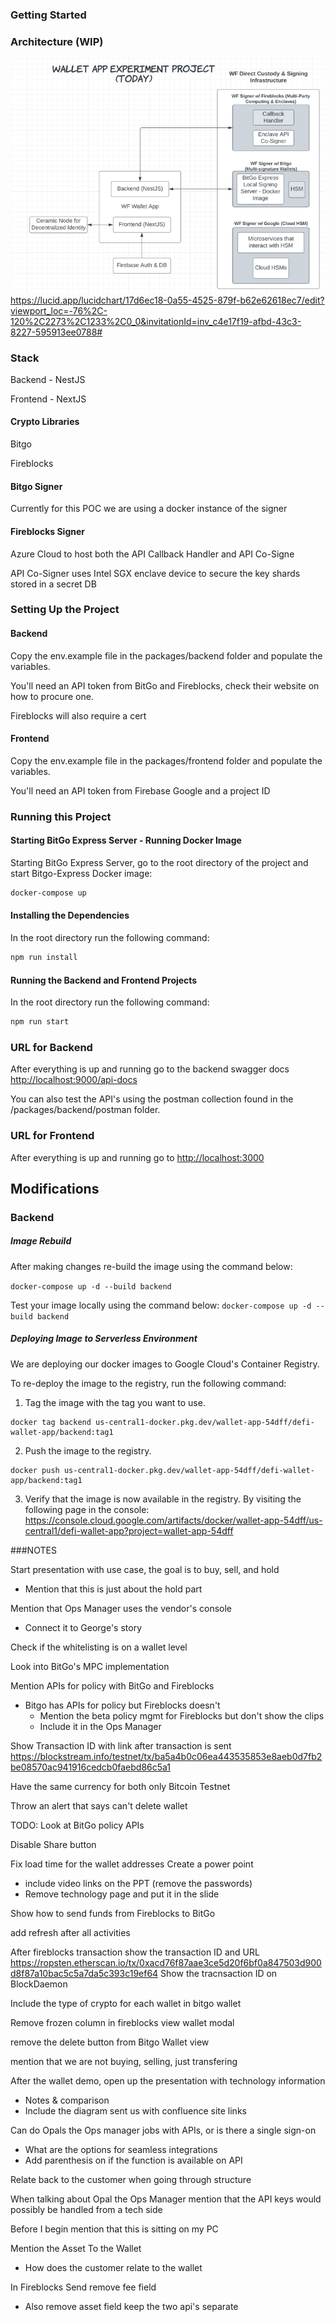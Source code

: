 ### Getting Started

### Architecture (WIP)

![img_1.png](img_1.png)
https://lucid.app/lucidchart/17d6ec18-0a55-4525-879f-b62e62618ec7/edit?viewport_loc=-76%2C-120%2C2273%2C1233%2C0_0&invitationId=inv_c4e17f19-afbd-43c3-8227-595913ee0788#

### Stack
Backend - NestJS

Frontend - NextJS

#### Crypto Libraries
Bitgo

Fireblocks

#### Bitgo Signer
Currently for this POC we are using a docker instance of the signer

#### Fireblocks Signer
Azure Cloud to host both the API Callback Handler and API Co-Signe

API Co-Signer uses Intel SGX enclave device to secure the key shards stored in a secret DB

### Setting Up the Project
#### Backend
Copy the env.example file in the packages/backend folder and populate the variables.

You'll need an API token from BitGo and Fireblocks, check their website on how to procure one.

Fireblocks will also require a cert

#### Frontend
Copy the env.example file in the packages/frontend folder and populate the variables.

You'll need an API token from Firebase Google and a project ID

### Running this Project
#### Starting BitGo Express Server - Running Docker Image
Starting BitGo Express Server, go to the root directory of the project and start Bitgo-Express Docker image:
```bash
docker-compose up
```

#### Installing the Dependencies
In the root directory run the following command:
```bash
npm run install
```

#### Running the Backend and Frontend Projects
In the root directory run the following command:
```bash
npm run start
```
### URL for Backend
After everything is up and running go to the backend swagger docs
[http://localhost:9000/api-docs
](http://localhost:9000/api-docs)

You can also test the API's using the postman collection found in the /packages/backend/postman folder. 
### URL for Frontend
After everything is up and running go to
[http://localhost:3000
](http://localhost:3000)



## Modifications

### Backend

##### Image Rebuild
After making changes re-build the image using the command below:

`docker-compose up -d --build backend`

Test your image locally using the command below:
`docker-compose up -d --build backend`

##### Deploying Image to Serverless Environment

We are deploying our docker images to Google Cloud's Container Registry.

To re-deploy the image to the registry, run the following command:
1. Tag the image with the tag you want to use.
```aidl
docker tag backend us-central1-docker.pkg.dev/wallet-app-54dff/defi-wallet-app/backend:tag1
 ```
2. Push the image to the registry.

```aidl
docker push us-central1-docker.pkg.dev/wallet-app-54dff/defi-wallet-app/backend:tag1
```

3. Verify that the image is now available in the registry. By visiting the following page in the console:
   https://console.cloud.google.com/artifacts/docker/wallet-app-54dff/us-central1/defi-wallet-app?project=wallet-app-54dff


###NOTES

Start presentation with use case, the goal is to buy, sell, and hold
- Mention that this is just about the hold part

Mention that Ops Manager uses the vendor's console
- Connect it to George's story

Check if the whitelisting is on a wallet level

Look into BitGo's MPC implementation

Mention APIs for policy with BitGo and Fireblocks
- Bitgo has APIs for policy but Fireblocks doesn't
   - Mention the beta policy mgmt for Fireblocks but don't show the clips
   - Include it in the Ops Manager
  
Show Transaction ID with link after transaction is sent
https://blockstream.info/testnet/tx/ba5a4b0c06ea443535853e8aeb0d7fb2be08570ac941916cedcb0faebd86c5a1

Have the same currency for both only Bitcoin Testnet

Throw an alert that says can't delete wallet

TODO: Look at BitGo policy APIs

Disable Share button
 
Fix load time for the wallet addresses
Create a power point
- include video links on the PPT (remove the passwords)
- Remove technology page and put it in the slide

Show how to send funds from Fireblocks to BitGo

add refresh after all activities

After fireblocks transaction show the transaction ID and URL
https://ropsten.etherscan.io/tx/0xacd76f87aae3ce5d20f6bf0a847503d900d8f87a10bac5c5a7da5c393c19ef64
Show the tracnsaction ID on BlockDaemon


Include the type of crypto for each wallet in bitgo wallet

Remove frozen column in fireblocks view wallet modal

remove the delete button from Bitgo Wallet view

mention that we are not buying, selling, just transfering

After the wallet demo, open up the presentation with technology information
- Notes & comparison
- Include the diagram sent us with confluence site links

Can do Opals the Ops manager jobs with APIs, or is there a single sign-on
- What are the options for seamless integrations
- Add parenthesis on if the function is available on API

Relate back to the customer when going through structure

When talking about Opal the Ops Manager mention that the API keys would possibly be handled from a tech side

Before I begin mention that this is sitting on my PC

Mention the Asset To the Wallet
- How does the customer relate to the wallet

In Fireblocks Send remove fee field
- Also remove asset field keep the two api's separate